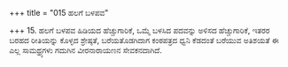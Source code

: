 +++
title = "015 ಹಲಗೆ ಬಳಪವ"

+++
15. ಹಲಗೆ ಬಳಪವ ಹಿಡಿಯದ ಹೆಚ್ಚುಗಾರಿಕೆ, ಒಮ್ಮೆ ಬಳಸಿದ ಪದವನ್ನು ಅಳಿಸದ ಹೆಚ್ಚುಗಾರಿಕೆ, ಇತರರ ಬರಹದ ರೀತಿಯನ್ನು ಕೊಳ್ಳದ ಶ್ರೇಷ್ಠತೆ, ಬರೆಯತೊಡಗಿದಾಗ ಕಂಠಪತ್ರದ  ಧ್ವನಿ ಕೆಡದಂತೆ ಬರೆಯುವ ಅತಿಶಯತೆ ಈ ಎಲ್ಲ ಸಾಮಥ್ರ್ಯಗಳು ಗದುಗಿನ ವೀರನಾರಾಯಣನ ಸೇವಕನದಾಗಿದೆ.